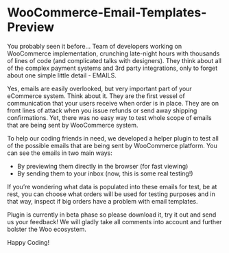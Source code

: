 # WooCommerce-Email-Templates-Preview
You probably seen it before... Team of developers working on WooCommerce implementation, crunching late-night hours with thousands of lines of code (and complicated talks with designers). They think about all of the complex payment systems and 3rd party integrations, only to forget about one simple little detail - EMAILS.

Yes, emails are easily overlooked, but very important part of your eCommerce system. Think about it. They are the first vessel of communication that your users receive when order is in place. They are on front lines of attack when you issue refunds or send away shipping confirmations. Yet, there was no easy way to test whole scope of emails that are being sent by WooCommerce system. 

To help our coding friends in need, we developed a helper plugin to test all of the possible emails that are being sent by WooCommerce platform. You can see the emails in two main ways:

 - By previewing them directly in the browser (for fast viewing)
 - By sending them to your inbox (now, this is some real testing!)

If you’re wondering what data is populated into these emails for test, be at rest, you can choose what orders will be used for testing purposes and in that way, inspect if big orders have a problem with email templates.

Plugin is currently in beta phase so please download it, try it out and send us your feedback! We will gladly take all comments into account and further bolster the Woo ecosystem.

Happy Coding!

